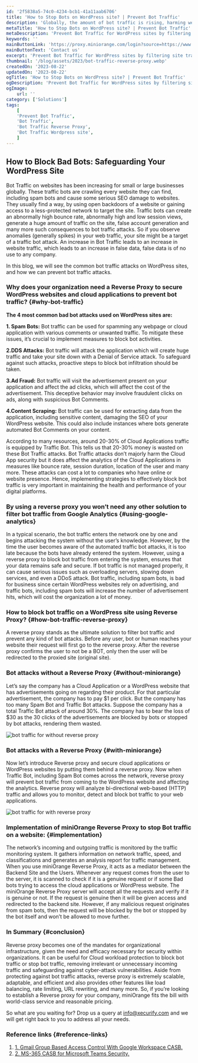```yaml
---
id: '2f5838a5-74c0-4234-bcb1-41a11aab6706'
title: 'How to Stop Bots on WordPress site? | Prevent Bot Traffic'
description: 'Globally, the amount of bot traffic is rising, harming websites with odd patterns and fake accounts. The integrity of the data must be preserved by identifying and preventing these attacks.'
metaTitle: 'How to Stop Bots on WordPress site? | Prevent Bot Traffic'
metaDescription: 'Prevent Bot Traffic for WordPress sites by filtering site traffic. Stop web bot traffic, prevent automated traffic bot attacks and secure your cloud applications.'
keywords: ''
mainButtonLink: 'https://proxy.miniorange.com/login?source=https://www.miniorange.com/blog/secure-cloud-applications-from-bot-traffic/'
mainButtonText: 'Contact us'
excerpt: 'Prevent Bot Traffic for WordPress sites by filtering site traffic. Stop web bot traffic, prevent automated traffic bot attacks and secure your cloud applications.'
thumbnail: '/blog/assets/2023/bot-traffic-reverse-proxy.webp'
createdOn: '2023-08-22'
updatedOn: '2023-08-22'
ogTitle: 'How to Stop Bots on WordPress site? | Prevent Bot Traffic'
ogDescription: 'Prevent Bot Traffic for WordPress sites by filtering site traffic. Stop web bot traffic, prevent automated traffic bot attacks and secure your cloud applications.'
ogImage:
    url: ''
category: ['Solutions']
tags:
    [
	'Prevent Bot Traffic',
    'Bot Traffic',
    'Bot Traffic Reverse Proxy',
    'Bot Traffic Wordpress site',
    ]
---
```



## How to Block Bad Bots: Safeguarding Your WordPress Site

Bot Traffic on websites has been increasing for small or large businesses globally. These traffic bots are crawling every website they can find, including spam bots and cause some serious SEO damage to websites. They usually find a way, by using open backdoors of a website or gaining access to a less-protected network to target the site. Traffic bots can create an abnormally high bounce rate, abnormally high and low session views, generate a huge amount of traffic on the site, false account generation and many more such consequences to bot traffic attacks. So if you observe anomalies (generally spikes) in your web traffic, your site might be a target of a traffic bot attack. An increase in Bot Traffic leads to an increase in website traffic, which leads to an increase in false data, false data is of no use to any company.

In this blog, we will see the common bot traffic attacks on WordPress sites, and how we can prevent bot traffic attacks.

### Why does your organization need a Reverse Proxy to secure WordPress websites and cloud applications to prevent bot traffic? {#why-bot-traffic}

**The 4 most common bad bot attacks used on WordPress sites are:**

**1. Spam Bots:** Bot traffic can be used for spamming any webpage or cloud application with various comments or unwanted traffic. To mitigate these issues, it’s crucial to implement measures to block bot activities.

**2.DDS Attacks:** Bot traffic will attack the application which will create huge traffic and take your site down with a Denial of Service attack. To safeguard against such attacks, proactive steps to block bot infiltration should be taken.

**3.Ad Fraud:** Bot traffic will visit the advertisement present on your application and affect the ad clicks, which will affect the cost of the advertisement. This deceptive behavior may involve fraudulent clicks on ads, along with suspicious Bot Comments.

**4.Content Scraping:** Bot traffic can be used for extracting data from the application, including sensitive content, damaging the SEO of your WordPress website. This could also include instances where bots generate automated Bot Comments on your content.

According to many resources, around 20-30% of Cloud Applications traffic is equipped by Traffic Bot. This tells us that 20-30% money is wasted on these Bot Traffic attacks. Bot Traffic attacks don’t majorly harm the Cloud App security but it does affect the analytics of the Cloud Applications in measures like bounce rate, session duration, location of the user and many more. These attacks can cost a lot to companies who have online or website presence. Hence, implementing strategies to effectively block bot traffic is very important in maintaining the health and performance of your digital platforms.

### By using a reverse proxy you won’t need any other solution to filter bot traffic from Google Analytics {#using-google-analytics}

In a typical scenario, the bot traffic enters the network one by one and begins attacking the system without the user’s knowledge. However, by the time the user becomes aware of the automated traffic bot attacks, it is too late because the bots have already entered the system. However, using a reverse proxy to block bot traffic from entering the system, ensures that your data remains safe and secure. If bot traffic is not managed properly, it can cause serious issues such as overloading servers, slowing down services, and even a DDoS attack. Bot traffic, including spam bots, is bad for business since certain WordPress websites rely on advertising, and traffic bots, including spam bots will increase the number of advertisement hits, which will cost the organization a lot of money.


### How to block bot traffic on a WordPress site using Reverse Proxy? {#how-bot-traffic-reverse-proxy}

A reverse proxy stands as the ultimate solution to filter bot traffic and prevent any kind of bot attacks. Before any user, bot or human reaches your website their request will first go to the reverse proxy. After the reverse proxy confirms the user to not be a BOT, only then the user will be redirected to the proxied site (original site).


### Bot attacks without a Reverse Proxy {#without-miniorange}
Let’s say the company has a Cloud Application or a WordPress website that has advertisements going on regarding their product. For that particular advertisement, the company has to pay $1 per click. But the company has too many Spam Bot and Traffic Bot attacks. Suppose the company has a total Traffic Bot attack of around 30%. The company has to bear the loss of $30 as the 30 clicks of the advertisements are blocked by bots or stopped by bot attacks, rendering them wasted.

![bot traffic for without reverse proxy](/blog/assets/2023/bot-traffic-without-miniorange.webp)

### Bot attacks with a Reverse Proxy {#with-miniorange}
Now let’s introduce Reverse proxy and secure cloud applications or WordPress websites by putting them behind a reverse proxy. Now when Traffic Bot, including Spam Bot comes across the network, reverse proxy will prevent bot traffic from coming to the WordPress website and affecting the analytics. Reverse proxy will analyze bi-directional web-based (HTTP) traffic and allows you to monitor, detect and block bot traffic to your web applications.

![bot traffic for with reverse proxy](/blog/assets/2023/bot-traffic-with-miniorange.webp)

### Implementation of miniOrange Reverse Proxy to stop Bot traffic on a website: {#implementation}

The network’s incoming and outgoing traffic is monitored by the traffic monitoring system. It gathers information on network traffic, speed, and classifications and generates an analysis report for traffic management. When you use miniOrange Reverse Proxy, it acts as a mediator between the Backend Site and the Users. Whenever any request comes from the user to the server, it is scanned to check if it is a genuine request or if some Bad bots trying to access the cloud applications or WordPress website. The miniOrange Reverse Proxy server will accept all the requests and verify if it is genuine or not. If the request is genuine then it will be given access and redirected to the backend site. However, if any malicious request originates from spam bots, then the request will be blocked by the bot or stopped by the bot itself and won’t be allowed to move further.

### In Summary {#conclusion}

Reverse proxy becomes one of the mandates for organizational infrastructure, given the need and efficacy necessary for security within organizations. It can be useful for Cloud workload protection to block bot traffic or stop bot traffic, removing irrelevant or unnecessary incoming traffic and safeguarding against cyber-attack vulnerabilities. Aside from protecting against bot traffic attacks, reverse proxy is extremely scalable, adaptable, and efficient and also provides other features like load balancing, rate limiting, URL rewriting, and many more. So, if you’re looking to establish a Reverse proxy for your company, miniOrange fits the bill with world-class service and reasonable pricing.

So what are you waiting for? Drop us a query at [info@xecurify.com](info@xecurify.com) and we will get right back to you to address all your needs.

### Reference links  {#reference-links}

1. [1. Gmail Group Based Access Control With Google Workspace CASB.](https://www.miniorange.com/blog/gmail-group-based-access-control-with-google-workspace-casb/)
2. [2. MS-365 CASB for Microsoft Teams Security.](https://www.miniorange.com/blog/ms-365-casb-for-microsoft-teams-security/)




